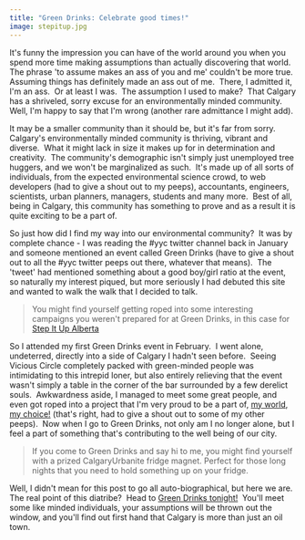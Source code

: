 ```yaml
---
title: "Green Drinks: Celebrate good times!"
image: stepitup.jpg
---
```

<p>It's funny the impression you can have of the world around you when you spend more time making assumptions than actually discovering that world.&nbsp; The phrase 'to assume makes an ass of you and me' couldn't be more true.&nbsp; Assuming things has definitely made an ass out of me.&nbsp; There, I admitted it, I'm an ass.&nbsp; Or at least I was.&nbsp; The assumption I used to make?&nbsp; That Calgary has a shriveled, sorry excuse for an environmentally minded community.&nbsp; Well, I'm happy to say that I'm wrong (another rare admittance I might add).</p><!-- pagebreak -->
<p>It may be a smaller community than it should be, but it's far from sorry.&nbsp; Calgary's environmentally minded community is thriving, vibrant and diverse.&nbsp; What it might lack in size it makes up for in determination and creativity.&nbsp; The community's demographic isn't simply just unemployed tree huggers, and we won't be marginalized as such.&nbsp; It's made up of all sorts of individuals, from the expected environmental science crowd, to web developers (had to give a shout out to my peeps), accountants, engineers, scientists, urban planners, managers, students and many more.&nbsp; Best of all, being in Calgary, this community has something to prove and as a result it is quite exciting to be a part of.</p>
<p>So just how did I find my way into our environmental community?&nbsp; It was by complete chance - I was reading the #yyc twitter channel back in January and someone mentioned an event called Green Drinks (have to give a shout out to all the #yyc twitter peeps out there, whatever that means).&nbsp; The 'tweet' had mentioned something about a good boy/girl ratio at the event, so naturally my interest piqued, but more seriously I had debuted this site and wanted to walk the walk that I decided to talk.&nbsp;</p>
<blockquote><img src="/file/post/celebrate_good_times/stepitup.jpg" alt="" /><br />You might find yourself getting roped into some interesting campaigns you weren't prepared for at Green Drinks, in this case for <a href="http://www.stepitupalberta.ca/">Step It Up Alberta</a><br /></blockquote>
<p>So I attended my first Green Drinks event in February.&nbsp; I went alone, undeterred, directly into a side of Calgary I hadn't seen before.&nbsp; Seeing Vicious Circle completely packed with green-minded people was intimidating to this intrepid loner, but also entirely relieving that the event wasn't simply a table in the corner of the bar surrounded by a few derelict souls.&nbsp; Awkwardness aside, I managed to meet some great people, and even got roped into a project that I'm very proud to be a part of, <a href="http://myworldmychoice.org/">my world, my choice!</a> (that's right, had to give a shout out to some of my other peeps).&nbsp; Now when I go to Green Drinks, not only am I no longer alone, but I feel a part of something that's contributing to the well being of our city.</p>
<blockquote><img src="/file/post/celebrate_good_times/magnet.jpg" alt="" /><br />If you come to Green Drinks and say hi to me, you might find yourself with a prized CalgaryUrbanite fridge magnet. Perfect for those long nights that you need to hold something up on your fridge.</blockquote>
<p>Well, I didn't mean for this post to go all auto-biographical, but here we are.&nbsp; The real point of this diatribe?&nbsp; Head to <a href="http://www.facebook.com/home.php#/event.php?eid=78646887898">Green Drinks tonight!</a>&nbsp; You'll meet some like minded individuals, your assumptions will be thrown out the window, and you'll find out first hand that Calgary is more than just an oil town.</p>